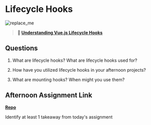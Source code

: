 # Lifecycle Hooks

![replace_me](https://codeworks.blob.core.windows.net/public/assets/img/illustrations/placeholder.svg)

> **📖 [Understanding Vue.js Lifecycle Hooks](https://codeworksacademy.com/fs-student-guide/resources/wk6/03-Vue-Lifecycle-Hooks)**

## Questions

1. What are lifecycle hooks? What are lifecycle hooks used for?

2. How have you utilized lifecycle hooks in your afternoon projects?

3. What are mounting hooks? When might you use them?

## Afternoon Assignment Link

**[Repo](https://github.com/KellyWemmer/<ASSIGNMENT_REPO>)**

Identify at least 1 takeaway from today's assignment
